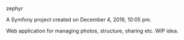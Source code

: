 zephyr

A Symfony project created on December 4, 2016, 10:05 pm.

Web application for managing photos, structure, sharing etc. WIP idea.
